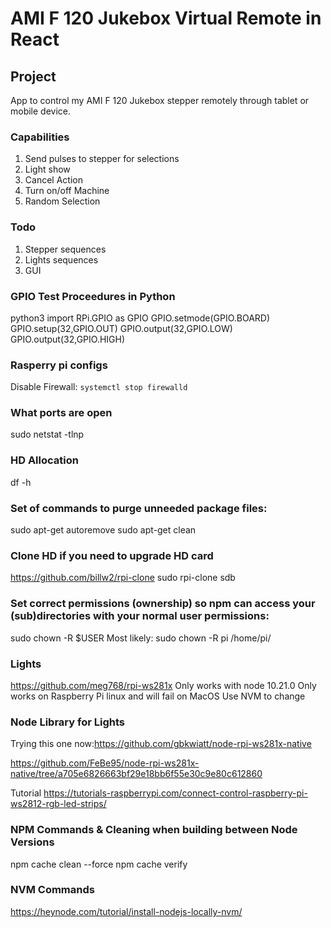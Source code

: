 # AMI F 120 Jukebox Virtual Remote in React

## Project

App to control my AMI F 120 Jukebox stepper remotely through tablet or mobile device. 

### Capabilities

1. Send pulses to stepper for selections
2. Light show
3. Cancel Action
4. Turn on/off Machine
5. Random Selection

### Todo

1. Stepper sequences
2. Lights sequences
3. GUI

###  GPIO Test Proceedures in Python
python3
import RPi.GPIO as GPIO
GPIO.setmode(GPIO.BOARD)
GPIO.setup(32,GPIO.OUT)
GPIO.output(32,GPIO.LOW)
GPIO.output(32,GPIO.HIGH)
### Rasperry pi configs
Disable Firewall: 
```systemctl stop firewalld```
### What ports are open
sudo netstat -tlnp
### HD Allocation
 df -h
### Set of commands to purge unneeded package files:
sudo apt-get autoremove
sudo apt-get clean

### Clone HD if you need to upgrade HD card
https://github.com/billw2/rpi-clone
sudo rpi-clone sdb
### Set correct permissions (ownership) so npm can access your (sub)directories with your normal user permissions:

sudo chown -R $USER <directory>
Most likely: sudo chown -R pi /home/pi/

### Lights
https://github.com/meg768/rpi-ws281x
Only works with node 10.21.0
Only works on Raspberry Pi linux and will fail on MacOS
Use NVM to change

### Node Library for Lights

Trying this one now:https://github.com/gbkwiatt/node-rpi-ws281x-native

https://github.com/FeBe95/node-rpi-ws281x-native/tree/a705e6826663bf29e18bb6f55e30c9e80c612860

Tutorial 
https://tutorials-raspberrypi.com/connect-control-raspberry-pi-ws2812-rgb-led-strips/

### NPM Commands & Cleaning when building between Node Versions
npm cache clean --force
npm cache verify

### NVM Commands
https://heynode.com/tutorial/install-nodejs-locally-nvm/